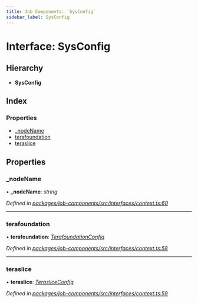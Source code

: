 ```yaml
---
title: Job Components: `SysConfig`
sidebar_label: SysConfig
---
```


# Interface: SysConfig

## Hierarchy

* **SysConfig**

## Index

### Properties

* [_nodeName](sysconfig.md#_nodename)
* [terafoundation](sysconfig.md#terafoundation)
* [teraslice](sysconfig.md#teraslice)

## Properties

###  _nodeName

• **_nodeName**: *string*

*Defined in [packages/job-components/src/interfaces/context.ts:60](https://github.com/terascope/teraslice/blob/78714a985/packages/job-components/src/interfaces/context.ts#L60)*

___

###  terafoundation

• **terafoundation**: *[TerafoundationConfig](terafoundationconfig.md)*

*Defined in [packages/job-components/src/interfaces/context.ts:58](https://github.com/terascope/teraslice/blob/78714a985/packages/job-components/src/interfaces/context.ts#L58)*

___

###  teraslice

• **teraslice**: *[TerasliceConfig](terasliceconfig.md)*

*Defined in [packages/job-components/src/interfaces/context.ts:59](https://github.com/terascope/teraslice/blob/78714a985/packages/job-components/src/interfaces/context.ts#L59)*
